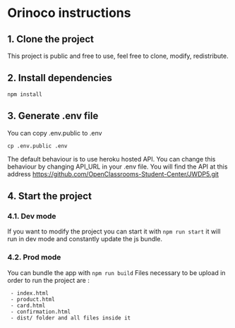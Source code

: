 # Orinoco instructions

## 1. **Clone the project**

This project is public and free to use, feel free to clone, modify, redistribute.

## 2. **Install dependencies**

`npm install`

## 3. **Generate .env file**

You can copy .env.public to .env

`cp .env.public .env`

The default behaviour is to use heroku hosted API. You can change this behaviour by changing API_URL in your .env file.
You will find the API at this address https://github.com/OpenClassrooms-Student-Center/JWDP5.git

## 4. **Start the project**

### 4.1. **Dev mode**

If you want to modify the project you can start it with `npm run start` it will run in dev mode and constantly update the js bundle.

### 4.2. **Prod mode**

You can bundle the app with `npm run build`
Files necessary to be upload in order to run the project are :

     - index.html
     - product.html
     - card.html
     - confirmation.html
     - dist/ folder and all files inside it
